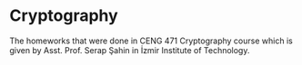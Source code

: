 # Cryptography

The homeworks that were done in CENG 471 Cryptography course which is given by Asst. Prof. Serap Şahin in İzmir Institute of Technology.
